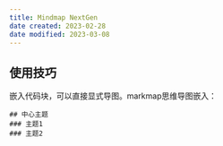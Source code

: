 ```yaml
---
title: Mindmap NextGen
date created: 2023-02-28
date modified: 2023-03-08
---
```


## 使用技巧

嵌入代码块，可以直接显式导图。markmap思维导图嵌入：

```markmap
## 中心主题
### 主题1
### 主题2
```
